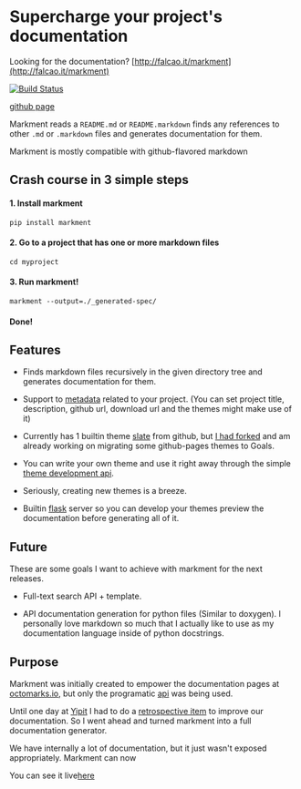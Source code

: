 # Supercharge your project's documentation

Looking for the documentation? [http://falcao.it/markment](http://falcao.it/markment)

[![Build Status](https://secure.travis-ci.org/gabrielfalcao/markment.png?branch=master)](http://travis-ci.org/#!/gabrielfalcao/markment)

[github page](https://github.com/gabrielfalcao/markment)

Markment reads a `README.md` or `README.markdown` finds any references
to other `.md` or `.markdown` files and generates documentation for
them.

Markment is mostly compatible with github-flavored markdown


## Crash course in 3 simple steps


#### 1. Install markment

```console
pip install markment
```

#### 2. Go to a project that has one or more markdown files

```console
cd myproject
```


#### 3. Run markment!

```console
markment --output=./_generated-spec/
```

#### Done!


## Features

* Finds markdown files recursively in the given directory tree and generates documentation for them.

* Support to [metadata](spec/configuring.md) related to your
  project. (You can set project title, description, github url,
  download url and the themes might make use of it)

* Currently has 1 builtin theme [slate](https://github.com/jsncostello/slate) from github, but [I had forked](https://github.com/markment) and
  am already working on migrating some github-pages themes to Goals.

* You can write your own theme and use it right away through the simple [theme development api](spec/themes.md).

* Seriously, creating new themes is a breeze.

* Builtin [flask](http://flask.pocoo.org/) server so you can develop
  your themes preview the documentation before generating all of it.


## Future

These are some goals I want to achieve with markment for the next releases.

* Full-text search API + template.

* API documentation generation for python files (Similar to
  doxygen). I personally love markdown so much that I actually like to
  use as my documentation language inside of python docstrings.

## Purpose

Markment was initially created to empower the documentation pages at
[octomarks.io](http://octomarks.io), but only the programatic [api](spec/api.md) was being used.

Until one day at [Yipit](http://yipit.com/about/team) I had to do a [retrospective item](http://www.mountaingoatsoftware.com/scrum/sprint-retrospective/) to
improve our documentation. So I went ahead and turned markment into a full documentation generator.

We have internally a lot of documentation, but it just wasn't exposed
appropriately. Markment can now

You can see it live[here](http://octomarks.io/gabrielfalcao/markment)
